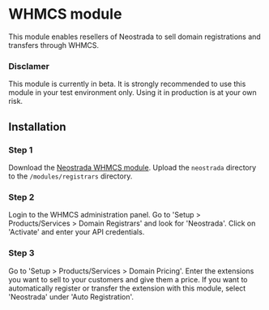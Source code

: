 # WHMCS module

This module enables resellers of Neostrada to sell domain registrations and transfers through WHMCS.

### Disclamer
This module is currently in beta. It is strongly recommended to use this module in your test environment only. Using it in production is at your own risk.

## Installation
### Step 1
Download the [Neostrada WHMCS module](https://github.com/neostrada/whmcs/archive/master.zip). Upload the `neostrada` directory to the `/modules/registrars` directory.

### Step 2
Login to the WHMCS administration panel. Go to 'Setup > Products/Services > Domain Registrars' and look for 'Neostrada'. Click on 'Activate' and enter your API credentials.

### Step 3
Go to 'Setup > Products/Services > Domain Pricing'. Enter the extensions you want to sell to your customers and give them a price. If you want to automatically register or transfer the extension with this module, select 'Neostrada' under 'Auto Registration'.
